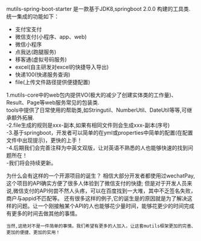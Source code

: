 mutils-spring-boot-starter 是一款基于JDK8,springboot 2.0.0 构建的工具类.
统一集成的功能如下：
 - 支付宝支付
 - 微信支付(小程序、app、web)
 - 微信小程序
 - 点我达(跑腿服务)
 - 移客通(虚拟号码服务)
 - excel(自主研发对excel的快捷导入导出)
 - 快递100(快递服务查询)
 - file(上传文件路径提供便捷配置)
 
 
 1.mutils-core中的web包内提供VO(极大的减少了创建实体类的工作量)、Result、Page等web服务常见的包装类.<br/>
  tools中提供了日常使用的帮助类,如Stringutil、NumberUtil、DateUtil等等,可继承额外拓展.<br/>
-2.file生成的规则是xxx-副本,如果有相同文件则会生成xxx-副本(序号)<br/>
-3.基于springboot，开发者可以简单的在yml或properties中简单的配置(在配置文件中出现提示)，更快的上手！<br/>
-4.后期我们会完善注释为中英文双版，让对英语不熟悉的人也能够快速的找到问题所在！<br/>
-我们将会持续更新。<br/>

为什么会有这样的一个开源项目的诞生？
 	相信大部分开发者都使用过wechatPay,这个项目的API确实方便了很多人体验到了微信支付的快捷;
	但是对于开发人员来说,微信支付的API何尝不然人头疼，可以在百度找到一大堆，其中不乏签名失败，商户与appid不匹配等。
	还有很多这样的例子,它的诞生是的原因就是为了解决这样的问题。让一个刚接触某个API的人也能够花少量时间，能够花更少的时间完成
	有更多的时间去做其他的事情。
	
	当然,这绝对不是一件简单的事情。我们希望有更多的人加入，让这套mutils框架更加的完善、更加的便捷、更加的实用！
	
	
	
